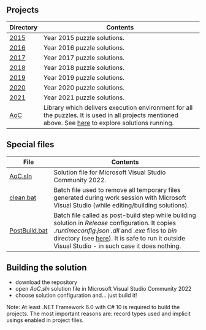 ## Projects

Directory | Contents
------------ | -------------
[2015](2015) | Year 2015 puzzle solutions.
[2016](2016) | Year 2016 puzzle solutions.
[2017](2017) | Year 2017 puzzle solutions.
[2018](2018) | Year 2018 puzzle solutions.
[2019](2019) | Year 2019 puzzle solutions.
[2020](2020) | Year 2020 puzzle solutions.
[2021](2021) | Year 2021 puzzle solutions.
[AoC](AoC) | Library which delivers execution environment for all the puzzles. It is used in all projects mentioned above. See [here](../bin) to explore solutions running.


## Special files

File | Contents
------------ | -------------
[AoC.sln](AoC.sln) | Solution file for Microsoft Visual Studio Community 2022.
[clean.bat](clean.bat) | Batch file used to remove all temporary files generated during work session with Microsoft Visual Studio (while editing/building solutions).
[PostBuild.bat](PostBuild.bat) | Batch file called as post-build step while building solution in *Release* configuration. It copies *.runtimeconfig.json* *.dll* and *.exe* files to *bin* directory (see [here](../bin)). It is safe to run it outside Visual Studio - in such case it does nothing.


## Building the solution

- download the repository
- open *AoC.sln* solution file in Microsoft Visual Studio Community 2022
- choose solution configuration and... just build it!

Note: At least .NET Framework 6.0 with C# 10 is required to build the projects. The most important reasons are: record types used and implicit usings enabled in project files.
